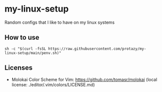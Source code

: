 # my-linux-setup
Random configs that I like to have on my linux systems

## How to use
```
sh -c "$(curl -fsSL https://raw.githubusercontent.com/protazy/my-linux-setup/main/penv.sh)"
```

## Licenses
* Molokai Color Scheme for Vim: https://github.com/tomasr/molokai (local license: ./editor/.vim/colors/LICENSE.md)

